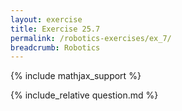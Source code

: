 ```yaml
---
layout: exercise
title: Exercise 25.7
permalink: /robotics-exercises/ex_7/
breadcrumb: Robotics
---
```


{% include mathjax_support %}

<div><i class="arrow-up loader" data-chapter="robotics-exercises" data-exercise="ex_7" data-rating="0"></i></div>
{% include_relative question.md %}
